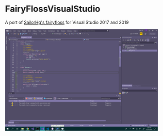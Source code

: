 # FairyFlossVisualStudio
A port of [SailorHg's fairyfloss](https://github.com/sailorhg/fairyfloss) for Visual Studio 2017 and 2019

![screenshot](https://github.com/zoeysaurusrex/FairyFlossVisualStudio/blob/master/ffss.PNG)



